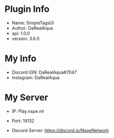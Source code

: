 # Plugin Info
- Name: SimpleTagsUI
- Author: DaRealAqua
- api: 1.0.0
- version: 3.6.0

# My Info
- Discord IGN: DaRealAqua#7047
- Instagram: DaRealAqua

# My Server
- IP: Play.nspe.ml
- Port: 19132

- Discord Server: https://discord.io/NspeNetwork
